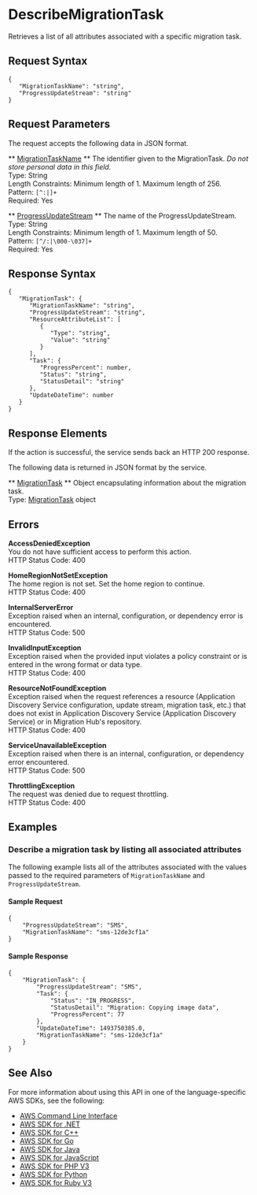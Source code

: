 # DescribeMigrationTask<a name="API_DescribeMigrationTask"></a>

Retrieves a list of all attributes associated with a specific migration task\.

## Request Syntax<a name="API_DescribeMigrationTask_RequestSyntax"></a>

```
{
   "MigrationTaskName": "string",
   "ProgressUpdateStream": "string"
}
```

## Request Parameters<a name="API_DescribeMigrationTask_RequestParameters"></a>

The request accepts the following data in JSON format\.

 ** [MigrationTaskName](#API_DescribeMigrationTask_RequestSyntax) **   <a name="migrationhub-DescribeMigrationTask-request-MigrationTaskName"></a>
The identifier given to the MigrationTask\. *Do not store personal data in this field\.*   
Type: String  
Length Constraints: Minimum length of 1\. Maximum length of 256\.  
Pattern: `[^:|]+`   
Required: Yes

 ** [ProgressUpdateStream](#API_DescribeMigrationTask_RequestSyntax) **   <a name="migrationhub-DescribeMigrationTask-request-ProgressUpdateStream"></a>
The name of the ProgressUpdateStream\.   
Type: String  
Length Constraints: Minimum length of 1\. Maximum length of 50\.  
Pattern: `[^/:|\000-\037]+`   
Required: Yes

## Response Syntax<a name="API_DescribeMigrationTask_ResponseSyntax"></a>

```
{
   "MigrationTask": { 
      "MigrationTaskName": "string",
      "ProgressUpdateStream": "string",
      "ResourceAttributeList": [ 
         { 
            "Type": "string",
            "Value": "string"
         }
      ],
      "Task": { 
         "ProgressPercent": number,
         "Status": "string",
         "StatusDetail": "string"
      },
      "UpdateDateTime": number
   }
}
```

## Response Elements<a name="API_DescribeMigrationTask_ResponseElements"></a>

If the action is successful, the service sends back an HTTP 200 response\.

The following data is returned in JSON format by the service\.

 ** [MigrationTask](#API_DescribeMigrationTask_ResponseSyntax) **   <a name="migrationhub-DescribeMigrationTask-response-MigrationTask"></a>
Object encapsulating information about the migration task\.  
Type: [MigrationTask](API_MigrationTask.md) object

## Errors<a name="API_DescribeMigrationTask_Errors"></a>

 **AccessDeniedException**   
You do not have sufficient access to perform this action\.  
HTTP Status Code: 400

 **HomeRegionNotSetException**   
The home region is not set\. Set the home region to continue\.  
HTTP Status Code: 400

 **InternalServerError**   
Exception raised when an internal, configuration, or dependency error is encountered\.  
HTTP Status Code: 500

 **InvalidInputException**   
Exception raised when the provided input violates a policy constraint or is entered in the wrong format or data type\.  
HTTP Status Code: 400

 **ResourceNotFoundException**   
Exception raised when the request references a resource \(Application Discovery Service configuration, update stream, migration task, etc\.\) that does not exist in Application Discovery Service \(Application Discovery Service\) or in Migration Hub's repository\.  
HTTP Status Code: 400

 **ServiceUnavailableException**   
Exception raised when there is an internal, configuration, or dependency error encountered\.  
HTTP Status Code: 500

 **ThrottlingException**   
The request was denied due to request throttling\.  
HTTP Status Code: 400

## Examples<a name="API_DescribeMigrationTask_Examples"></a>

### Describe a migration task by listing all associated attributes<a name="API_DescribeMigrationTask_Example_1"></a>

The following example lists all of the attributes associated with the values passed to the required parameters of `MigrationTaskName` and `ProgressUpdateStream`\.

#### Sample Request<a name="API_DescribeMigrationTask_Example_1_Request"></a>

```
{
    "ProgressUpdateStream": "SMS",
    "MigrationTaskName": "sms-12de3cf1a"
}
```

#### Sample Response<a name="API_DescribeMigrationTask_Example_1_Response"></a>

```
{
    "MigrationTask": {
        "ProgressUpdateStream": "SMS", 
        "Task": {
            "Status": "IN_PROGRESS", 
            "StatusDetail": "Migration: Copying image data", 
            "ProgressPercent": 77
        }, 
        "UpdateDateTime": 1493750385.0, 
        "MigrationTaskName": "sms-12de3cf1a"
    }
}
```

## See Also<a name="API_DescribeMigrationTask_SeeAlso"></a>

For more information about using this API in one of the language\-specific AWS SDKs, see the following:
+  [AWS Command Line Interface](https://docs.aws.amazon.com/goto/aws-cli/AWSMigrationHub-2017-05-31/DescribeMigrationTask) 
+  [AWS SDK for \.NET](https://docs.aws.amazon.com/goto/DotNetSDKV3/AWSMigrationHub-2017-05-31/DescribeMigrationTask) 
+  [AWS SDK for C\+\+](https://docs.aws.amazon.com/goto/SdkForCpp/AWSMigrationHub-2017-05-31/DescribeMigrationTask) 
+  [AWS SDK for Go](https://docs.aws.amazon.com/goto/SdkForGoV1/AWSMigrationHub-2017-05-31/DescribeMigrationTask) 
+  [AWS SDK for Java](https://docs.aws.amazon.com/goto/SdkForJava/AWSMigrationHub-2017-05-31/DescribeMigrationTask) 
+  [AWS SDK for JavaScript](https://docs.aws.amazon.com/goto/AWSJavaScriptSDK/AWSMigrationHub-2017-05-31/DescribeMigrationTask) 
+  [AWS SDK for PHP V3](https://docs.aws.amazon.com/goto/SdkForPHPV3/AWSMigrationHub-2017-05-31/DescribeMigrationTask) 
+  [AWS SDK for Python](https://docs.aws.amazon.com/goto/boto3/AWSMigrationHub-2017-05-31/DescribeMigrationTask) 
+  [AWS SDK for Ruby V3](https://docs.aws.amazon.com/goto/SdkForRubyV3/AWSMigrationHub-2017-05-31/DescribeMigrationTask) 